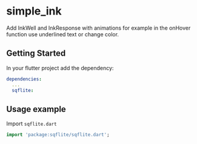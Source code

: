 # simple_ink

Add InkWell and InkResponse with animations for example in the onHover function use underlined text or change color.

## Getting Started
In your flutter project add the dependency:
```yml
dependencies:
  ...
  sqflite:
```
## Usage example



Import `sqflite.dart`

```dart
import 'package:sqflite/sqflite.dart';
```
